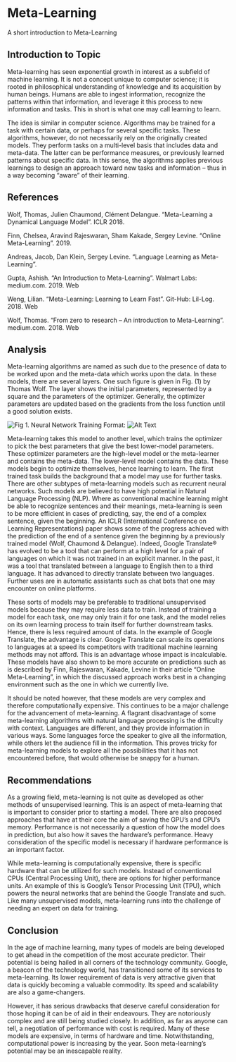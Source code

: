 # Meta-Learning
A short introduction to Meta-Learning

## Introduction to Topic

Meta-learning has seen exponential growth in interest as a subfield of machine learning. It is not a concept unique to computer science; it is rooted in philosophical understanding of knowledge and its acquisition by human beings. Humans are able to ingest information, recognize the patterns within that information, and leverage it this process to new information and tasks. This in short is what one may call learning to learn. 

The idea is similar in computer science. Algorithms may be trained for a task with certain data, or perhaps for several specific tasks. These algorithms, however, do not necessarily rely on the originally created models. They perform tasks on a multi-level basis that includes data and meta-data. The latter can be performance measures, or previously learned patterns about specific data. In this sense, the algorithms applies previous learnings to design an approach toward new tasks and information – thus in a way becoming “aware” of their learning. 

## References
Wolf, Thomas, Julien Chaumond, Clément Delangue. “Meta-Learning a Dynamical Language Model”. ICLR 2018. 

Finn, Chelsea, Aravind Rajeswaran, Sham Kakade, Sergey Levine. “Online Meta-Learning”. 2019. 

Andreas, Jacob, Dan Klein, Sergey Levine. “Language Learning as Meta-Learning”. 

Gupta, Ashish. “An Introduction to Meta-Learning”. Walmart Labs: medium.com. 2019. Web

Weng, Lilian. “Meta-Learning: Learning to Learn Fast”. Git-Hub: Lil-Log. 2018. Web

Wolf, Thomas. “From zero to research – An introduction to Meta-Learning”. medium.com. 2018. Web

## Analysis
Meta-learning algorithms are named as such due to the presence of data to be worked upon and the meta-data which works upon the data. 
In these models, there are several layers. One such figure is given in Fig. (1) by Thomas Wolf. The layer shows the initial parameters, represented by a square and the parameters of the optimizer. Generally, the optimizer parameters are updated based on the gradients from the loss function until a good solution exists. 
 
![Fig 1. Neural Network Training](/Meta-Learning/NeuralTraining.png)
Format: ![Alt Text](url)

 Meta-learning takes this model to another level, which trains the optimizer to pick the best parameters that give the best lower-model parameters. These optimizer parameters are the high-level model or the meta-learner and contains the meta-data. The lower-level model contains the data. These models begin to optimize themselves, hence learning to learn. The first trained task builds the background that a model may use for further tasks. There are other subtypes of meta-learning models such as recurrent neural networks.
Such models are believed to have high potential in Natural Language Processing (NLP). Where as conventional machine learning might be able to recognize sentences and their meanings, meta-learning is seen to be more efficient in cases of predicting, say, the end of a complex sentence, given the beginning. An ICLR (International Conference on Learning Representations) paper shows some of the progress achieved with the prediction of the end of a sentence given the beginning by a previously trained model (Wolf, Chaumond & Delangue). Indeed, Google Translate® has evolved to be a tool that can perform at a high level for a pair of languages on which it was not trained in an explicit manner. In the past, it was a tool that translated between a language to English then to a third language. It has advanced to directly translate between two languages.  Further uses are in automatic assistants such as chat bots that one may encounter on online platforms. 

These sorts of models may be preferable to traditional unsupervised models because they may require less data to train. Instead of training a model for each task, one may only train it for one task, and the model relies on its own learning process to train itself for further downstream tasks. Hence, there is less required amount of data.
In the example of Google Translate, the advantage is clear. Google Translate can scale its operations to languages at a speed its competitors with traditional machine learning methods may not afford. This is an advantage whose impact is incalculable. 
These models have also shown to be more accurate on predictions such as is described by Finn, Rajeswaran, Kakade, Levine in their article “Online Meta-Learning”, in which the discussed approach works best in a changing environment such as the one in which we currently live.  

It should be noted however, that these models are very complex and therefore computationally expensive. This continues to be a major challenge for the advancement of meta-learning. 
A flagrant disadvantage of some meta-learning algorithms with natural language processing is the difficulty with context. Languages are different, and they provide information in various ways. Some languages force the speaker to give all the information, while others let the audience fill in the information. This proves tricky for meta-learning models to explore all the possibilities that it has not encountered before, that would otherwise be snappy for a human. 

## Recommendations

As a growing field, meta-learning is not quite as developed as other methods of unsupervised learning. This is an aspect of meta-learning that is important to consider prior to starting a model. 
There are also proposed approaches that have at their core the aim of saving the GPU’s and CPU’s memory. Performance is not necessarily a question of how the model does in prediction, but also how it saves the hardware’s performance. Heavy consideration of the specific model is necessary if hardware performance is an important factor.

While meta-learning is computationally expensive, there is specific hardware that can be utilized for such models. Instead of conventional CPUs (Central Processing Unit), there are options for higher performance units. An example of this is Google’s Tensor Processing Unit (TPU), which powers the neural networks that are behind the Google Translate and such. 
Like many unsupervised models, meta-learning runs into the challenge of needing an expert on data for training. 

## Conclusion

In the age of machine learning, many types of models are being developed to get ahead in the competition of the most accurate predictor.  Their potential is being hailed in all corners of the technology community. Google, a beacon of the technology world, has transitioned some of its services to meta-learning. Its lower requirement of data is very attractive given that data is quickly becoming a valuable commodity. Its speed and scalability are also a game-changers. 

However, it has serious drawbacks that deserve careful consideration for those hoping it can be of aid in their endeavours. They are notoriously complex and are still being studied closely. In addition, as far as anyone can tell, a negotiation of performance with cost is required. Many of these models are expensive, in terms of hardware and time. 
Notwithstanding, computational power is increasing by the year. Soon meta-learning’s potential may be an inescapable reality. 
